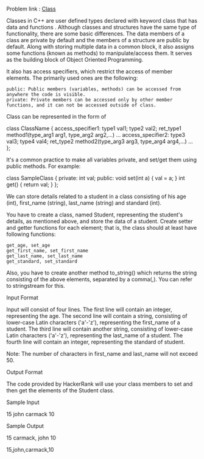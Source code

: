 Problem link : [Class](https://www.hackerrank.com/challenges/c-tutorial-class/problem)

Classes in C++ are user defined types declared with keyword class that has data and functions . Although classes and structures have the same type of functionality, there are some basic differences. The data members of a class are private by default and the members of a structure are public by default. Along with storing multiple data in a common block, it also assigns some functions (known as methods) to manipulate/access them. It serves as the building block of Object Oriented Programming.

It also has access specifiers, which restrict the access of member elements. The primarily used ones are the following:

    public: Public members (variables, methods) can be accessed from anywhere the code is visible.
    private: Private members can be accessed only by other member functions, and it can not be accessed outside of class.

Class can be represented in the form of

class ClassName {
    access_specifier1:
        type1 val1;
        type2 val2;
        ret_type1 method1(type_arg1 arg1, type_arg2 arg2,...)
        ...
    access_specifier2:
        type3 val3;
        type4 val4;
        ret_type2 method2(type_arg3 arg3, type_arg4 arg4,...)
        ...
};

It's a common practice to make all variables private, and set/get them using public methods. For example:

class SampleClass {
    private:
        int val;
    public:
        void set(int a) {
            val = a;
        }
        int get() {
            return val;
        }
};

We can store details related to a student in a class consisting of his age (int), first_name (string), last_name (string) and standard (int).

You have to create a class, named Student, representing the student's details, as mentioned above, and store the data of a student. Create setter and getter functions for each element; that is, the class should at least have following functions:

    get_age, set_age
    get_first_name, set_first_name
    get_last_name, set_last_name
    get_standard, set_standard

Also, you have to create another method to_string() which returns the string consisting of the above elements, separated by a comma(,). You can refer to stringstream for this.

Input Format

Input will consist of four lines.
The first line will contain an integer, representing the age. The second line will contain a string, consisting of lower-case Latin characters ('a'-'z'), representing the first_name of a student.
The third line will contain another string, consisting of lower-case Latin characters ('a'-'z'), representing the last_name of a student.
The fourth line will contain an integer, representing the standard of student.

Note: The number of characters in first_name and last_name will not exceed 50.

Output Format

The code provided by HackerRank will use your class members to set and then get the elements of the Student class.

Sample Input

15
john
carmack
10

Sample Output

15
carmack, john
10

15,john,carmack,10
